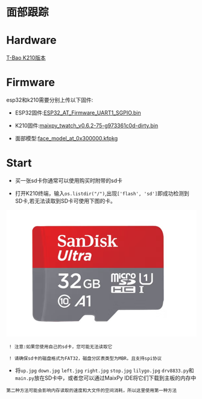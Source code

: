 # 面部跟踪

# Hardware

[T-Bao K210版本](https://www.aliexpress.com/item/1005001511367578.html)

# Firmware

esp32和k210需要分别上传以下固件:

- ESP32固件:[ESP32_AT_Firmware_UART1_SGPIO.bin](../../firmware/ESP32_AT_Firmware_UART1_SGPIO.bin)

- K210固件:[maixpy_twatch_v0.6.2-75-g973361c0d-dirty.bin](../..//firmware/maixpy_twatch_v0.6.2-75-g973361c0d-dirty.bin)

- 面部模型:[face_model_at_0x300000.kfpkg](./face_model_at_0x300000.kfpkg)

# Start

- 买一张sd卡你通常可以使用购买时附带的sd卡

- 打开K210终端，输入`os.listdir("/")`,出现` ['flash', 'sd'] `即成功检测到SD卡,若无法读取到SD卡可使用下图的卡。

![San Disk](/image/image.png)

` ! 注意:如果您使用自己的sd卡，您可能无法读取它`

` ! 请确保sd卡的磁盘格式为FAT32，磁盘分区表类型为MBR，且支持spi协议`

- 将` up.jpg ` ` down.jpg ` ` left.jpg ` ` right.jpg ` ` stop.jpg ` ` lilygo.jpg ` ` drv8833.py `和` main.py `放在SD卡中，或者您可以通过MaixPy IDE将它们下载到主板的内存中

`第二种方法可能会影响内存读取的速度和大文件的空间消耗，所以这里使用第一种方法`